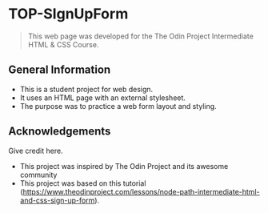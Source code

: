 # TOP-SIgnUpForm
> This web page was developed for the The Odin Project Intermediate HTML & CSS Course.



## General Information
- This is a student project for web design.
- It uses an HTML page with an external stylesheet.
- The purpose was to practice a web form layout and styling.

## Acknowledgements
Give credit here.
- This project was inspired by The Odin Project and its awesome community
- This project was based on this tutorial (https://www.theodinproject.com/lessons/node-path-intermediate-html-and-css-sign-up-form).